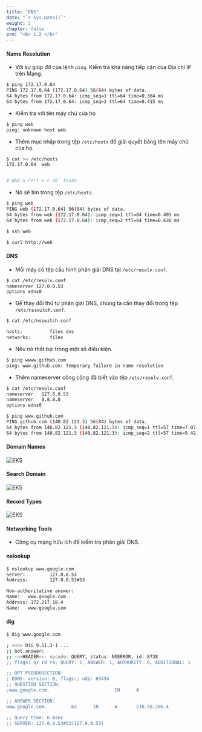 ```yaml
---
title: "DNS"
date: "`r Sys.Date()`"
weight: 2
chapter: false
pre: "<b> 1.2 </b>"
---
```


#### Name Resolution

- Với sự giúp đỡ của lệnh `ping`. Kiểm tra khả năng tiếp cận của Địa chỉ IP trên Mạng.

```bash
$ ping 172.17.0.64
PING 172.17.0.64 (172.17.0.64) 56(84) bytes of data.
64 bytes from 172.17.0.64: icmp_seq=1 ttl=64 time=0.384 ms
64 bytes from 172.17.0.64: icmp_seq=2 ttl=64 time=0.415 ms

```

- Kiểm tra với tên máy chủ của họ

```bash
$ ping web
ping: unknown host web

```

- Thêm mục nhập trong tệp `/etc/hosts` để giải quyết bằng tên máy chủ của họ.

```bash
$ cat >> /etc/hosts
172.17.0.64  web


# Nhấn Ctrl + c để thoát
```

- Nó sẽ tìm trong tệp `/etc/hosts`.

```bash
$ ping web
PING web (172.17.0.64) 56(84) bytes of data.
64 bytes from web (172.17.0.64): icmp_seq=1 ttl=64 time=0.491 ms
64 bytes from web (172.17.0.64): icmp_seq=2 ttl=64 time=0.636 ms

$ ssh web

$ curl http://web
```

#### DNS

- Mỗi máy có tệp cấu hình phân giải DNS tại `/etc/resolv.conf`.

```bash
$ cat /etc/resolv.conf
nameserver 127.0.0.53
options edns0
```

- Để thay đổi thứ tự phân giải DNS, chúng ta cần thay đổi trong tệp `/etc/nsswitch.conf`.

```bash
$ cat /etc/nsswitch.conf

hosts:          files dns
networks:       files

```

- Nếu nó thất bại trong một số điều kiện.

```bash
$ ping wwww.github.com
ping: www.github.com: Temporary failure in name resolution

```

- Thêm nameserver công cộng đã biết vào tệp `/etc/resolv.conf`.

```bash
$ cat /etc/resolv.conf
nameserver   127.0.0.53
nameserver   8.8.8.8
options edns0
``` 
```bash
$ ping www.github.com
PING github.com (140.82.121.3) 56(84) bytes of data.
64 bytes from 140.82.121.3 (140.82.121.3): icmp_seq=1 ttl=57 time=7.07 ms
64 bytes from 140.82.121.3 (140.82.121.3): icmp_seq=2 ttl=57 time=5.42 ms

```

#### Domain Names

![EKS](/EKS-Workshop-6/images/0004/0003.png?featherlight=false&width=90pc)


#### Search Domain

![EKS](/EKS-Workshop-6/images/0004/0004.png?featherlight=false&width=90pc)


#### Record Types

![EKS](/EKS-Workshop-6/images/0004/0005.png?featherlight=false&width=90pc)


#### Networking Tools

- Công cụ mạng hữu ích để kiểm tra phân giải DNS.

#### nslookup 

```bash
$ nslookup www.google.com
Server:         127.0.0.53
Address:        127.0.0.53#53

Non-authoritative answer:
Name:   www.google.com
Address: 172.217.18.4
Name:   www.google.com
```

#### dig

```bash
$ dig www.google.com

; <<>> DiG 9.11.3-1 ...
;; Got answer:
;; ->>HEADER<<- opcode: QUERY, status: NOERROR, id: 8738
;; flags: qr rd ra; QUERY: 1, ANSWER: 1, AUTHORITY: 0, ADDITIONAL: 1

;; OPT PSEUDOSECTION:
; EDNS: version: 0, flags:; udp: 65494
;; QUESTION SECTION:
;www.google.com.                        IN      A

;; ANSWER SECTION:
www.google.com.         63      IN      A       216.58.206.4

;; Query time: 6 msec
;; SERVER: 127.0.0.53#53(127.0.0.53)
```